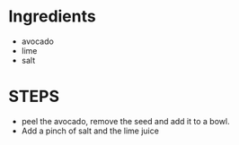 # Ingredients
- avocado
- lime
- salt
# STEPS
- peel the avocado, remove the seed and add it to a bowl.
- Add a pinch of salt and the lime juice

